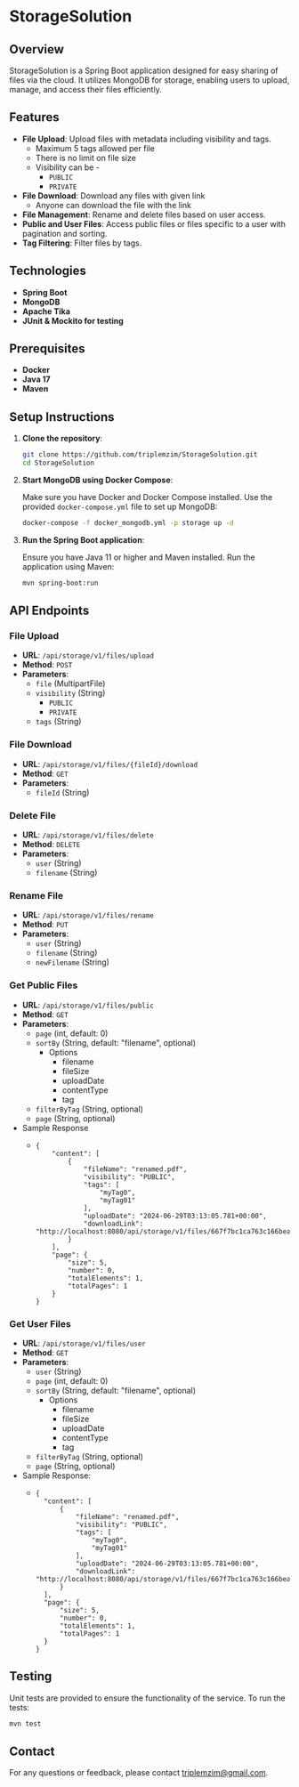 # StorageSolution

## Overview

StorageSolution is a Spring Boot application designed for easy sharing of files via the cloud. It utilizes MongoDB for storage, enabling users to upload, manage, and access their files efficiently.

## Features

- **File Upload**: Upload files with metadata including visibility and tags.
  - Maximum 5 tags allowed per file
  - There is no limit on file size
  - Visibility can be -
    - `PUBLIC`
    - `PRIVATE`
- **File Download**: Download any files with given link
  - Anyone can download the file with the link
- **File Management**: Rename and delete files based on user access.
- **Public and User Files**: Access public files or files specific to a user with pagination and sorting.
- **Tag Filtering**: Filter files by tags.

## Technologies

- **Spring Boot**
- **MongoDB**
- **Apache Tika**
- **JUnit & Mockito for testing**

## Prerequisites

- **Docker**
- **Java 17**
- **Maven**

## Setup Instructions

1. **Clone the repository**:

    ```sh
    git clone https://github.com/triplemzim/StorageSolution.git
    cd StorageSolution
    ```

2. **Start MongoDB using Docker Compose**:

   Make sure you have Docker and Docker Compose installed. Use the provided `docker-compose.yml` file to set up MongoDB:

    ```sh
    docker-compose -f docker_mongodb.yml -p storage up -d
    ```

3. **Run the Spring Boot application**:

   Ensure you have Java 11 or higher and Maven installed. Run the application using Maven:

    ```sh
    mvn spring-boot:run
    ```

## API Endpoints

### File Upload

- **URL**: `/api/storage/v1/files/upload`
- **Method**: `POST`
- **Parameters**:
    - `file` (MultipartFile)
    - `visibility` (String)
      - `PUBLIC`
      - `PRIVATE`
    - `tags` (String)

### File Download

- **URL**: `/api/storage/v1/files/{fileId}/download`
- **Method**: `GET`
- **Parameters**:
    - `fileId` (String)

### Delete File

- **URL**: `/api/storage/v1/files/delete`
- **Method**: `DELETE`
- **Parameters**:
    - `user` (String)
    - `filename` (String)

### Rename File

- **URL**: `/api/storage/v1/files/rename`
- **Method**: `PUT`
- **Parameters**:
    - `user` (String)
    - `filename` (String)
    - `newFilename` (String)

### Get Public Files

- **URL**: `/api/storage/v1/files/public`
- **Method**: `GET`
- **Parameters**:
    - `page` (int, default: 0)
    - `sortBy` (String, default: "filename", optional)
      - Options
        - filename
        - fileSize
        - uploadDate
        - contentType
        - tag
    - `filterByTag` (String, optional)
    - `page` (String, optional)
- Sample Response
  - ```
    {
        "content": [
            {
                "fileName": "renamed.pdf",
                "visibility": "PUBLIC",
                "tags": [
                    "myTag0",
                    "myTag01"
                ],
                "uploadDate": "2024-06-29T03:13:05.781+00:00",
                "downloadLink": "http://localhost:8080/api/storage/v1/files/667f7bc1ca763c166bea7c64/download"
            }
        ],
        "page": {
            "size": 5,
            "number": 0,
            "totalElements": 1,
            "totalPages": 1
        }
    }
    ```

### Get User Files

- **URL**: `/api/storage/v1/files/user`
- **Method**: `GET`
- **Parameters**:
    - `user` (String)
    - `page` (int, default: 0)
    - `sortBy` (String, default: "filename", optional)
      - Options
        - filename
        - fileSize
        - uploadDate
        - contentType
        - tag
    - `filterByTag` (String, optional)
    - `page` (String, optional)
- Sample Response:
  - ```
    {
      "content": [
          {
              "fileName": "renamed.pdf",
              "visibility": "PUBLIC",
              "tags": [
                  "myTag0",
                  "myTag01"
              ],
              "uploadDate": "2024-06-29T03:13:05.781+00:00",
              "downloadLink": "http://localhost:8080/api/storage/v1/files/667f7bc1ca763c166bea7c64/download"
          }
      ],
      "page": {
          "size": 5,
          "number": 0,
          "totalElements": 1,
          "totalPages": 1
      }
    }
    ```

## Testing

Unit tests are provided to ensure the functionality of the service. To run the tests:

```sh
mvn test
```

## Contact
For any questions or feedback, please contact triplemzim@gmail.com.